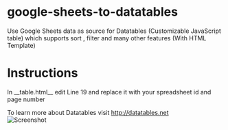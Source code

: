 # google-sheets-to-datatables
Use Google Sheets data as source for Datatables (Customizable JavaScript table) which supports sort , filter and many other features (With HTML Template)
<h1>Instructions</h1>
In __table.html__ edit Line 19 and replace it with your spreadsheet id and page number


To learn more about Datatables visit http://datatables.net  
![Screenshot](https://i.imgur.com/VplzlYB.png)
